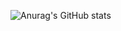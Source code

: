 ![Anurag's GitHub stats](https://github-readme-stats.vercel.app/api?username=d-schell&count_private=true&show_icons=true&theme=radical)
